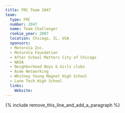 ```yaml
---
title: FRC Team 2047
team:
  type: FRC
  number: 2047
  name: Team Challenger
  rookie_year: 2007
  location: Chicago, IL, USA
  sponsors:
  - Motorola Inc.
  - Motorola Foundation
  - After School Matters City of Chicago
  - NASA
  - Neighborhood Boys & Girls clubs
  - Acme Networking
  - Whitney Young Magnet High School
  - Lane Tech High School
  links:
    Website:
---
```


{% include remove_this_line_and_add_a_paragraph %}